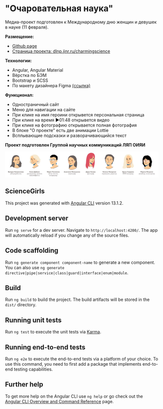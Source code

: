 # "Очаровательная наука"

Медиа-проект подготовлен к Международному дню женщин и девушек в науке (11 февраля).

**Размещение:**

- [Github page](https://vkozh.github.io/scigirls.github.io/)
- [Страница проекта: dlnp.jinr.ru/charmingscience](https://dlnp.jinr.ru/charmingscience)

**Технологии:**

- Angular, Angular Material
- Вёрстка по БЭМ
- Bootstrap и SCSS
- По макету дизайнера Figma [(ссылка)](https://www.figma.com/file/zFw16jNYDH8ikSNkUKeBUe/women_scientists?node-id=0%3A1)

**Функционал:**

- Одностраничный сайт
- Меню для навигации на сайте
- При клике на имя героини открывется персональная страница
- При клике на время ▶01:48 открывется видео
- При клике на фотографию открывается полная фотография
- В блоке "О проекте" есть две анимации Lottie
- Всплывающие подсказки и разворачивающийся текст

**Проект подготовлен Группой научных коммуникаций ЛЯП ОИЯИ**

![Team](team.jpg)

## ScienceGirls

This project was generated with [Angular CLI](https://github.com/angular/angular-cli) version 13.1.2.

## Development server

Run `ng serve` for a dev server. Navigate to `http://localhost:4200/`. The app will automatically reload if you change any of the source files.

## Code scaffolding

Run `ng generate component component-name` to generate a new component. You can also use `ng generate directive|pipe|service|class|guard|interface|enum|module`.

## Build

Run `ng build` to build the project. The build artifacts will be stored in the `dist/` directory.

## Running unit tests

Run `ng test` to execute the unit tests via [Karma](https://karma-runner.github.io).

## Running end-to-end tests

Run `ng e2e` to execute the end-to-end tests via a platform of your choice. To use this command, you need to first add a package that implements end-to-end testing capabilities.

## Further help

To get more help on the Angular CLI use `ng help` or go check out the [Angular CLI Overview and Command Reference](https://angular.io/cli) page.
